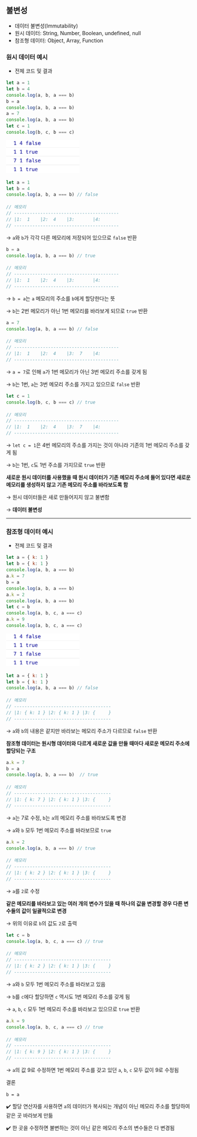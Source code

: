 ## 불변성

- 데이터 불변성(Immutability)
- 원시 데이터: String, Number, Boolean, undefined, null
- 참조형 데이터: Object, Array, Function

### 원시 데이터 예시

- 전체 코드 및 결과

```jsx
let a = 1
let b = 4
console.log(a, b, a === b)
b = a
console.log(a, b, a === b)
a = 7
console.log(a, b, a === b)
let c = 1
console.log(b, c, b === c)
```

<img src = "../images/5-8-1.png" width="200px" />

```jsx
let a = 1
let b = 4
console.log(a, b, a === b) // false

// 메모리
// ----------------------------------------
// |1:  1    |2:  4    |3:       |4:
// ----------------------------------------
```

→ `a`와 `b`가 각각 다른 메모리에 저장되어 있으므로 `false` 반환

```jsx
b = a
console.log(a, b, a === b) // true

// 메모리
// ----------------------------------------
// |1:  1    |2:  4    |3:       |4:
// ----------------------------------------
```

→ `b = a`는 `a` 메모리의 주소를 `b`에게 할당한다는 뜻

→ `b`는 2번 메모리가 아닌 1번 메모리를 바라보게 되므로 `true` 반환

```jsx
a = 7
console.log(a, b, a === b) // false

// 메모리
// ----------------------------------------
// |1:  1    |2:  4    |3:  7    |4:
// ----------------------------------------
```

→ `a = 7`로 인해 `a`가 1번 메모리가 아닌 3번 메모리 주소를 갖게 됨

→ `b`는 1번, `a`는 3번 메모리 주소를 가지고 있으므로 `false` 반환

```jsx
let c = 1
console.log(b, c, b === c) // true

// 메모리
// ----------------------------------------
// |1:  1    |2:  4    |3:  7    |4:
// ----------------------------------------
```

→ `let c = 1`은 4번 메모리의 주소를 가지는 것이 아니라 기존의 1번 메모리 주소를 갖게 됨

→ `b`는 1번, `c`도 1번 주소를 가지므로 `true` 반환

**새로운 원시 데이터를 사용했을 때 원시 데이터가 기존 메모리 주소에 들어 있다면 새로운 메모리를 생성하지 않고 기존 메모리 주소를 바라보도록 함**

→ 원시 데이터들은 새로 만들어지지 않고 불변함

→ **데이터 불변성**

---

### 참조형 데이터 예시

- 전체 코드 및 결과

```jsx
let a = { k: 1 }
let b = { k: 1 }
console.log(a, b, a === b)
a.k = 7
b = a
console.log(a, b, a === b)
a.k = 2
console.log(a, b, a === b)
let c = b
console.log(a, b, c, a === c)
a.k = 9
console.log(a, b, c, a === c)
```

<img src = "../images/5-8-1.png" width="200px" />

```jsx
let a = { k: 1 }
let b = { k: 1 }
console.log(a, b, a === b) // false

// 메모리
// -------------------------------------
// |1: { k: 1 } |2: { k: 1 } |3: {     }
// -------------------------------------
```

→ `a`와 `b`의 내용은 같지만 바라보는 메모리 주소가 다르므로 `false` 반환

**참조형 데이터는 원시형 데이터와 다르게 새로운 값을 만들 때마다 새로운 메모리 주소에 할당되는 구조**

```jsx
a.k = 7
b = a
console.log(a, b, a === b)  // true

// 메모리
// -------------------------------------
// |1: { k: 7 } |2: { k: 1 } |3: {     }
// -------------------------------------
```

→ `a`는 7로 수정, `b`는 `a`의 메모리 주소를 바라보도록 변경

→ `a`와 `b` 모두 1번 메모리 주소를 바라보므로 `true`

```jsx
a.k = 2
console.log(a, b, a === b) // true

// 메모리
// -------------------------------------
// |1: { k: 2 } |2: { k: 1 } |3: {     }
// -------------------------------------
```

→ `a`를 `2`로 수정

**같은 메모리를 바라보고 있는 여러 개의 변수가 있을 때 하나의 값을 변경할 경우 다른 변수들의 값이 일괄적으로 변경**

→ 위의 이유로 `b`의 값도 `2`로 출력

```jsx
let c = b
console.log(a, b, c, a === c) // true

// 메모리
// -------------------------------------
// |1: { k: 2 } |2: { k: 1 } |3: {     }
// -------------------------------------
```

→ `a`와 `b` 모두 1번 메모리 주소를 바라보고 있음

→ `b`를 `c`에다 할당하면 `c` 역시도 1번 메모리 주소를 갖게 됨

→ `a`, `b`, `c` 모두 1번 메모리 주소를 바라보고 있으므로 `true` 반환

```jsx
a.k = 9
console.log(a, b, c, a === c) // true

// 메모리
// -------------------------------------
// |1: { k: 9 } |2: { k: 1 } |3: {     }
// -------------------------------------
```

→ `a`의 값 9로 수정하면 1번 메모리 주소를 갖고 있던 `a`, `b`, `c` 모두 값이 9로 수정됨

결론

`b = a`

✔️ 할당 연산자를 사용하면 `a`의 데이터가 복사되는 개념이 아닌 메모리 주소를 할당하여 같은 곳 바라보게 만듦

✔️ 한 곳을 수정하면 불변하는 것이 아닌 같은 메모리 주소의 변수들은 다 변경됨
